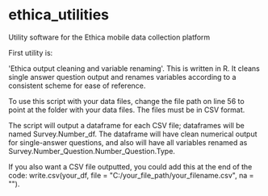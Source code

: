 # ethica_utilities
Utility software for the Ethica mobile data collection platform

First utility is:

'Ethica output cleaning and variable renaming'. 
This is written in R. It cleans single answer question output and renames variables according to a consistent scheme for ease of reference.

To use this script with your data files, change the file path on line 56 to point at the folder with your data files. The files must be in CSV format.

The script will output a dataframe for each CSV file; dataframes will be named Survey.Number_df. The dataframe will have clean numerical output for single-answer questions, and also will have all variables renamed as Survey.Number_Question.Number_Question.Type.

If you also want a CSV file outputted, you could add this at the end of the code: write.csv(your_df, file = "C:/your_file_path/your_filename.csv", na = "").
